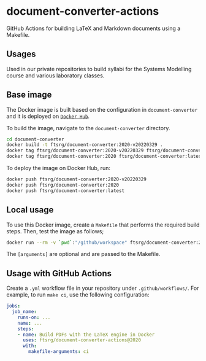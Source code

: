 # document-converter-actions

GitHub Actions for building LaTeX and Markdown documents using a Makefile.

## Usages

Used in our private repositories to build syllabi for the Systems Modelling course and various laboratory classes.

## Base image

The Docker image is built based on the configuration in `document-converter` and it is deployed on [`Docker Hub`](https://hub.docker.com/r/ftsrg/document-converter).

To build the image, navigate to the `document-converter` directory.

```bash
cd document-converter
docker build -t ftsrg/document-converter:2020-v20220329 .
docker tag ftsrg/document-converter:2020-v20220329 ftsrg/document-converter:2020
docker tag ftsrg/document-converter:2020 ftsrg/document-converter:latest
```

To deploy the image on Docker Hub, run:

```bash
docker push ftsrg/document-converter:2020-v20220329
docker push ftsrg/document-converter:2020
docker push ftsrg/document-converter:latest
```

## Local usage

To use this Docker image, create a `Makefile` that performs the required build steps. Then, test the image as follows;

```bash
docker run --rm -v `pwd`:"/github/workspace" ftsrg/document-converter:2020 [arguments]
```

The `[arguments]` are optional and are passed to the Makefile.

## Usage with GitHub Actions

Create a `.yml` workflow file in your repository under `.github/workflows/`.
For example, to run `make ci`, use the following configuration:

```yaml
jobs:
  job_name:
    runs-on: ...
    name: ...
    steps:
    - name: Build PDFs with the LaTeX engine in Docker
      uses: ftsrg/document-converter-actions@2020
      with:
        makefile-arguments: ci
```
